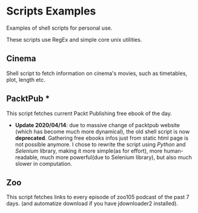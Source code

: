 # Scripts Examples

Examples of shell scripts for personal use.

These scripts use RegEx and simple core unix utilities.

## Cinema

Shell script to fetch information on cinema's movies, such as timetables, plot, length etc.

## PacktPub *

This script fetches current Packt Publishing free ebook of the day.

* **Update 2020/04/14**: due to massive change of packtpub website (which has become much more dynamical), the old shell script is now **deprecated**. Gathering free ebooks infos just from static html page is not possible anymore. I chose to rewrite the script using _Python_ and _Selenium_ library, making it more simple(as for effort), more human-readable, much more powerful(due to Selenium library), but also much slower in computation.

## Zoo

This script fetches links to every episode of zoo105 podcast of the past 7 days.
(and automatize download if you have jdownloader2 installed).

